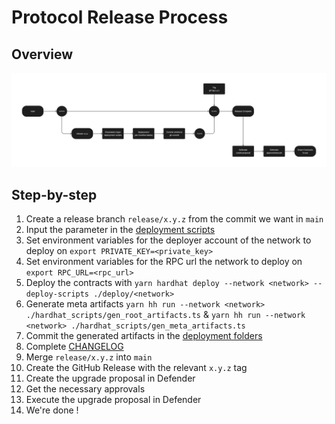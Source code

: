 # Protocol Release Process

## Overview

![ETH_Release_Process.jpg](assets/ETH_Release_Process.jpg)

## Step-by-step

1. Create a release branch `release/x.y.z` from the commit we want in `main`
2. Input the parameter in the [deployment scripts](deploy)
3. Set environment variables for the deployer account of the network to deploy on `export PRIVATE_KEY=<private_key>`
4. Set environment variables for the RPC url the network to deploy on `export RPC_URL=<rpc_url>`
5. Deploy the contracts with `yarn hardhat deploy --network <network> --deploy-scripts ./deploy/<network>`
6. Generate meta artifacts `yarn hh run --network <network> ./hardhat_scripts/gen_root_artifacts.ts` & `yarn hh run --network <network> ./hardhat_scripts/gen_meta_artifacts.ts`
7. Commit the generated artifacts in the [deployment folders](deployments)
8. Complete [CHANGELOG](CHANGELOG.md)
8. Merge `release/x.y.z` into `main`
9. Create the GitHub Release with the relevant `x.y.z` tag
10. Create the upgrade proposal in Defender
11. Get the necessary approvals
12. Execute the upgrade proposal in Defender
13. We're done !
